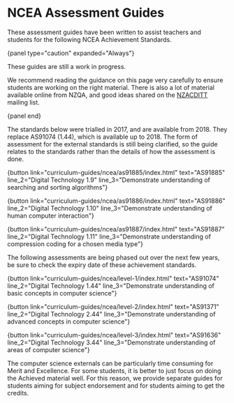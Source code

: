 # NCEA Assessment Guides

These assessment guides have been written to assist teachers and students
for the following NCEA Achievement Standards.

{panel type="caution" expanded="Always"}

These guides are still a work in progress.

We recommend reading the guidance on this page very carefully to ensure students are working on the right material.
There is also a lot of material available online from NZQA, and good ideas shared on the [NZACDITT](http://nzacditt.org.nz/) mailing list.

{panel end}

The standards below were trialled in 2017, and are available from 2018. They replace AS91074 (1.44), which is available up to 2018.
The form of assessment for the external standards is still being clarified, so the guide relates to the standards rather than the details of how the assessment is done.

{button link="curriculum-guides/ncea/as91885/index.html" text="AS91885" line_2="Digital Technology 1.9" line_3="Demonstrate understanding of searching and sorting algorithms"}

{button link="curriculum-guides/ncea/as91886/index.html" text="AS91886" line_2="Digital Technology 1.10" line_3="Demonstrate understanding of human computer interaction"}

{button link="curriculum-guides/ncea/as91887/index.html" text="AS91887" line_2="Digital Technology 1.11" line_3="Demonstrate understanding of compression coding for a chosen media type"}

The following assessments are being phased out over the next few years, be sure to check the expiry date of these achievement standards.

{button link="curriculum-guides/ncea/level-1/index.html" text="AS91074" line_2="Digital Technology 1.44" line_3="Demonstrate understanding of basic concepts in computer science"}

{button link="curriculum-guides/ncea/level-2/index.html" text="AS91371" line_2="Digital Technology 2.44" line_3="Demonstrate understanding of advanced concepts in computer science"}

{button link="curriculum-guides/ncea/level-3/index.html" text="AS91636" line_2="Digital Technology 3.44" line_3="Demonstrate understanding of areas of computer science"}

The computer science externals can be particularly time consuming for Merit and Excellence.
For some students, it is better to just focus on doing the Achieved material well.
For this reason, we provide separate guides for students aiming for subject endorsement and for students aiming to get the credits.
